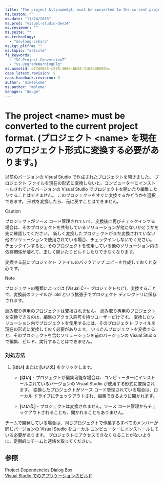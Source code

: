 ```yaml
---
title: "The project &lt;name&gt; must be converted to the current project format. (プロジェクト &lt;name&gt; を現在のプロジェクト形式に変換する必要があります。) | Microsoft Docs"
ms.custom: ""
ms.date: "11/24/2016"
ms.prod: "visual-studio-dev14"
ms.reviewer: ""
ms.suite: ""
ms.technology: 
  - "devlang-csharp"
ms.tgt_pltfrm: ""
ms.topic: "article"
f1_keywords: 
  - "VC.Project.Conversion7"
  - "vs.UpgradeWarningDlg"
ms.assetid: e27d58e5-c270-468b-bb98-3163d40900bc
caps.latest.revision: 9
caps.handback.revision: 9
author: "mikeblome"
ms.author: "mblome"
manager: "douge"
---
```

# The project &lt;name&gt; must be converted to the current project format. (プロジェクト &lt;name&gt; を現在のプロジェクト形式に変換する必要があります。)
以前のバージョンの Visual Studio で作成されたプロジェクトを開きました。 プロジェクト ファイルを現在の形式に変換しないと、コンピューターにインストールされているバージョンの Visual Studio でプロジェクトを開いたり編集したりすることはできません。 このプロジェクトをすぐに変換するかどうかを選択できます。 形式を変換したら、元に戻すことはできません。  
  
> [!CAUTION]
>  プロジェクトがソース コード管理されていて、変換後に再びチェックインする場合は、そのプロジェクトを共有しているソリューションが他にないかどうかを先に確認してください。 新しく変換したプロジェクトがまだ変換されていない他のソリューションで使用されている場合、チェックインしないでください。 チェックインすると、そのプロジェクトを使用している他のソリューション内の依存関係が壊れて、正しく開いたりビルドしたりできなくなります。  
  
 変換する前にプロジェクト ファイルのバックアップ コピーを作成しておくと安心です。  
  
> [!NOTE]
>  プロジェクトの種類によっては \(Visual C\+\+ プロジェクトなど\)、変換することで、変換前のファイルが .old という拡張子でプロジェクト ディレクトリに保存されます。  
  
 読み取り専用のプロジェクトは変換されません。 読み取り専用のプロジェクトを変換できるのは、編集のアクセス許可を持つユーザーだけです。 変換したソリューション内でプロジェクトを使用するには、そのプロジェクト ファイルを現在の形式に変換しておく必要があります。 いったんプロジェクトを変換すると、そのプロジェクトを含むソリューションを前のバージョンの Visual Studio で編集、ビルド、実行することはできません。  
  
### 対処方法  
  
1.  **\[はい\]** または **\[いいえ\]** をクリックします。  
  
    -   **\[はい\]** \- プロジェクトが編集可能な場合は、コンピューターにインストールされているバージョンの Visual Studio が使用する形式に変換されます。 変換したプロジェクトがソース コード管理されている場合は、ローカル ドライブにチェックアウトされ、編集できるように開かれます。  
  
    -   **\[いいえ\]** \- プロジェクトは変換されません。ソース コード管理からチェックアウトされることも、開かれることもありません。  
  
 チームで開発している場合は、同じプロジェクトで作業するすべてのメンバーが同じバージョンの Visual Studio をローカル コンピューターにインストールしている必要があります。 プロジェクトにアクセスできなくなることがないように、定期的にチームと連絡を取ってください。  
  
## 参照  
 [Project Dependencies Dialog Box](http://msdn.microsoft.com/ja-jp/d66e48c3-3722-40dd-99b4-53d93cac128e)   
 [Visual Studio でのアプリケーションのビルド](../ide/compiling-and-building-in-visual-studio.md)